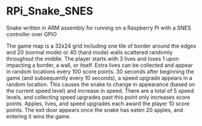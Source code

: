 # RPi_Snake_SNES
Snake written in ARM assembly for running on a Raspberry Pi with a SNES controller over GPIO

The game map is a 32x24 grid including one tile of border around the edges and 20 (normal mode) or 40 (hard mode) walls scattered randomly throughout the middle. The player starts with 3 lives and loses 1 upon impacting a border, a wall, or itself. Extra lives can be collected and appear in random locations every 100 score points. 30 seconds after beginning the game (and subsequently every 10 seconds), a speed upgrade appears in a random location. This causes the snake to change in appearance (based on the current speed level) and increase in speed. There are a total of 5 speed levels, and collecting speed upgrades past this point only increases score points. Apples, lives, and speed upgrades each award the player 10 score points. The exit door appears once the snake has eaten 20 apples, and entering it wins the game.
